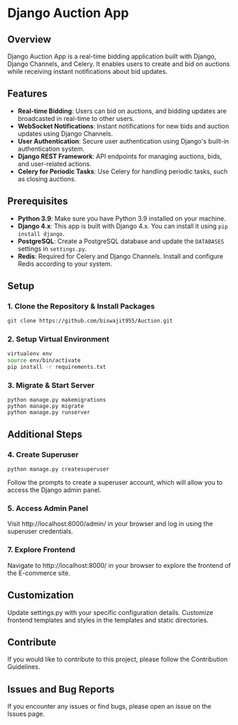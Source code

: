 # Django Auction App

## Overview

Django Auction App is a real-time bidding application built with Django, Django Channels, and Celery. It enables users to create and bid on auctions while receiving instant notifications about bid updates.

## Features

- **Real-time Bidding**: Users can bid on auctions, and bidding updates are broadcasted in real-time to other users.
- **WebSocket Notifications**: Instant notifications for new bids and auction updates using Django Channels.
- **User Authentication**: Secure user authentication using Django's built-in authentication system.
- **Django REST Framework**: API endpoints for managing auctions, bids, and user-related actions.
- **Celery for Periodic Tasks**: Use Celery for handling periodic tasks, such as closing auctions.

## Prerequisites

- **Python 3.9**: Make sure you have Python 3.9 installed on your machine.
- **Django 4.x**: This app is built with Django 4.x. You can install it using `pip install django`.
- **PostgreSQL**: Create a PostgreSQL database and update the `DATABASES` settings in `settings.py`.
- **Redis**: Required for Celery and Django Channels. Install and configure Redis according to your system.

## Setup

### 1. Clone the Repository & Install Packages

```bash
git clone https://github.com/biswajit955/Auction.git
```

### 2. Setup Virtual Environment

```bash
virtualenv env
source env/bin/activate
pip install -r requirements.txt
```

### 3. Migrate & Start Server
```
python manage.py makemigrations
python manage.py migrate
python manage.py runserver
```

## Additional Steps
### 4. Create Superuser
```
python manage.py createsuperuser
```
Follow the prompts to create a superuser account, which will allow you to access the Django admin panel.

### 5. Access Admin Panel
Visit http://localhost:8000/admin/ in your browser and log in using the superuser credentials.

### 7. Explore Frontend
Navigate to http://localhost:8000/ in your browser to explore the frontend of the E-commerce site.


## Customization
Update settings.py with your specific configuration details.
Customize frontend templates and styles in the templates and static directories.

## Contribute
If you would like to contribute to this project, please follow the Contribution Guidelines.

## Issues and Bug Reports
If you encounter any issues or find bugs, please open an issue on the Issues page.